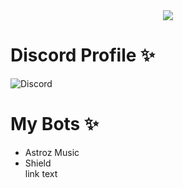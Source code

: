 <center>
  <img src = "https://capsule-render.vercel.app/api?type=waving&color=gradient&height=200&section=header&text=OmBodkhe&fontSize=80&fontAlignY=35&animation=twinkling&fontColor=gradient"></img>
</center>

# Discord Profile ✨
![Discord](https://discord.c99.nl/widget/theme-2/853184935384711178.png)

# My Bots ✨ 
<ul>
  <li>Astroz Music</li>
        <li>Shield</li
          <a href="https://github.com/Astroz-Music/Astroz-Music/edit/main/README.md">link text</a>
    </ul>
